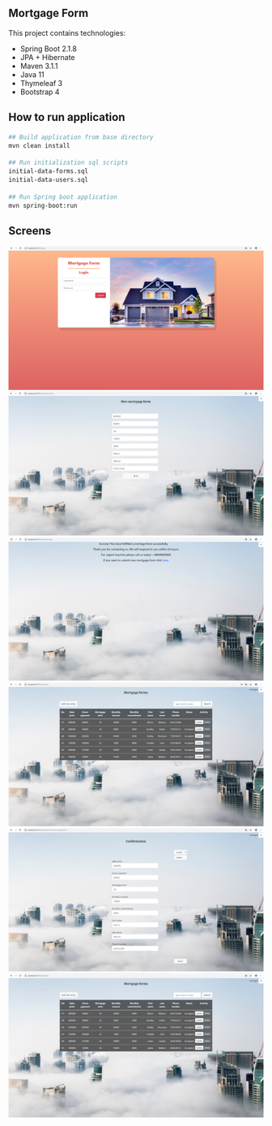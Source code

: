 Mortgage Form
---------------------------------------------

This project contains technologies:
- Spring Boot 2.1.8
- JPA + Hibernate
- Maven 3.1.1
- Java 11
- Thymeleaf 3
- Bootstrap 4

How to run application
---------------------------------------------
```bash
## Build application from base directory
mvn clean install

## Run initialization sql scripts
initial-data-forms.sql
initial-data-users.sql

## Run Spring boot application
mvn spring-boot:run

```

Screens
---------------------------------------------
![](src/main/resources/static/images/screens/screen1.png)
![](src/main/resources/static/images/screens/screen2.png)
![](src/main/resources/static/images/screens/screen3.png)
![](src/main/resources/static/images/screens/screen4.png)
![](src/main/resources/static/images/screens/screen5.png)
![](src/main/resources/static/images/screens/screen6.png)
